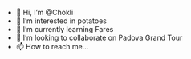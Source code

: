 - 👋 Hi, I’m @Chokli
- 👀 I’m interested in potatoes
- 🌱 I’m currently learning Fares
- 💞️ I’m looking to collaborate on Padova Grand Tour
- 📫 How to reach me...

<!---
Chokli/Chokli is a ✨ special ✨ repository because its `README.md` (this file) appears on your GitHub profile.
You can click the Preview link to take a look at your changes.
--->
